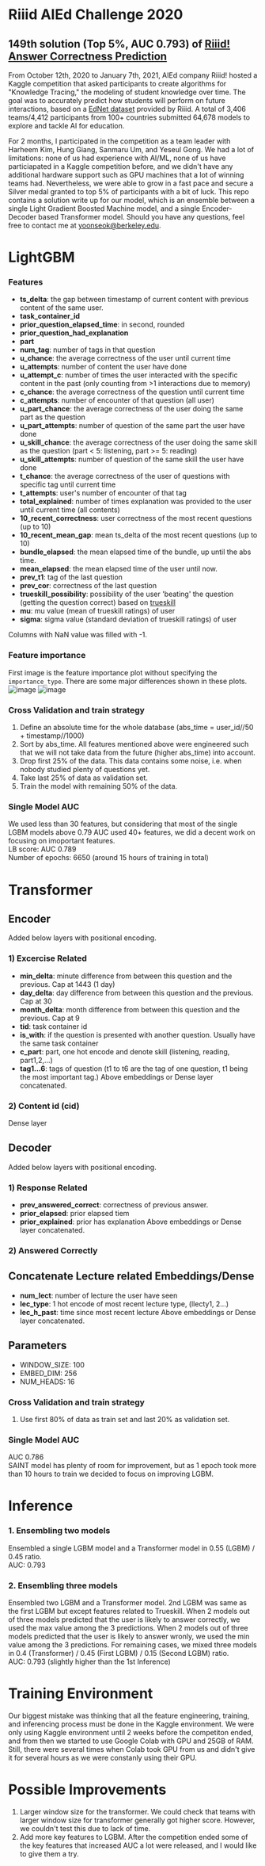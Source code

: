 # Riiid AIEd Challenge 2020
## 149th solution (Top 5%, AUC 0.793) of [Riiid! Answer Correctness Prediction](https://www.kaggle.com/c/riiid-test-answer-prediction)

From October 12th, 2020 to January 7th, 2021, AIEd company Riiid! hosted a Kaggle competition that asked participants to create algorithms for "Knowledge Tracing," the modeling of student knowledge over time. The goal was to accurately predict how students will perform on future interactions, based on a [EdNet dataset](https://github.com/riiid/ednet) provided by Riiid.  A total of 3,406 teams/4,412 participants from 100+ countries submitted 64,678 models to explore and tackle AI for education. 

For 2 months, I participated in the competition as a team leader with Harheem Kim, Hung Giang, Sanmaru Um, and Yeseul Gong. We had a lot of limitations: none of us had experience with AI/ML, none of us have particiapated in a Kaggle competition before, and we didn't have any additional hardware support such as GPU machines that a lot of winning teams had. Nevertheless, we were able to grow in a fast pace and secure a Silver medal granted to top 5% of participants with a bit of luck. This repo contains a solution write up for our model, which is an ensemble between a single Light Gradient Boosted Machine model, and a single Encoder-Decoder based Transformer model. Should you have any questions, feel free to contact me at yoonseok@berkeley.edu.

# LightGBM
### Features
* **ts_delta**: the gap between timestamp of current content with previous content of the same user.
* **task_container_id**
* **prior_question_elapsed_time**: in second, rounded
* **prior_question_had_explanation**
* **part**
* **num_tag**: number of tags in that question
* **u_chance**: the average correctness of the user until current time
* **u_attempts**: number of content the user have done
* **u_attempt_c**: number of times the user interacted with the specific content in the past (only counting from >1 interactions due to memory)
* **c_chance**: the average correctness of the question until current time
* **c_attempts**:  number of encounter of that question (all user)
* **u_part_chance**: the average correctness of the user doing the same part as the question
* **u_part_attempts**: number of question of the same part the user have done
* **u_skill_chance**: the average correctness of the user doing the same skill as the question (part < 5: listening, part >= 5: reading)
* **u_skill_attempts**: number of question of the same skill the user have done
* **t_chance**: the average correctness of the user of questions with specific tag until current time
* **t_attempts**: user's number of encounter of that tag
* **total_explained**: number of times explanation was provided to the user until current time (all contents)
* **10_recent_correctness**: user correctness of the most recent questions (up to 10)
* **10_recent_mean_gap**: mean ts_delta of the most recent questions (up to 10)
* **bundle_elapsed**: the mean elapsed time of the bundle, up until the abs time.
* **mean_elapsed**: the mean elapsed time of the user until now. 
* **prev_t1**: tag of the last question
* **prev_cor**: correctness of the last question
* **trueskill_possibility**: possibility of the user 'beating' the question (getting the question correct) based on [trueskill](https://trueskill.org/)
* **mu**: mu value (mean of trueskill ratings) of user
* **sigma**: sigma value (standard deviation of trueskill ratings) of user 

Columns with NaN value was filled with -1. 

### Feature importance
First image is the feature importance plot without specifying the ```importance_type```. There are some major differences shown in these plots.  
![image](https://user-images.githubusercontent.com/57027695/104830230-286b0700-58c0-11eb-9244-f254664cc009.png)
![image](https://user-images.githubusercontent.com/57027695/104830236-4173b800-58c0-11eb-9e75-1f8b54d065cc.png)

### Cross Validation and train strategy
1. Define an absolute time for the whole database (abs_time = user_id//50 + timestamp//1000)
2. Sort by abs_time. All features mentioned above were engineered such that we will not take data from the future (higher abs_time) into account.
3. Drop first 25% of the data. This data contains some noise, i.e. when nobody studied plenty of questions yet.
4. Take last 25% of data as validation set. 
5. Train the model with remaining 50% of the data. 

### Single Model AUC
We used less than 30 features, but considering that most of the single LGBM models above 0.79 AUC used 40+ features, we did a decent work on focusing on imoportant features.  
LB score: AUC 0.789  
Number of epochs: 6650 (around 15 hours of training in total)

# Transformer
## Encoder
Added below layers with positional encoding. 

### 1) Excercise Related
* **min_delta**: minute difference from between this question and the previous. Cap at 1443 (1 day)
* **day_delta**: day difference from between this question and the previous. Cap at 30
* **month_delta**: month difference from between this question and the previous. Cap at 9
* **tid**: task container id
* **is_with**: if the question is presented with another question. Usually have the same task container
* **c_part**: part, one hot encode and denote skill (listening, reading, part1,2,...)
* **tag1...6**: tags of question (t1 to t6 are the tag of one question, t1 being the most important tag.)
Above embeddings or Dense layer concatenated.

### 2) Content id (cid)
Dense layer

## Decoder
Added below layers with positional encoding.

### 1) Response Related
* **prev_answered_correct**: correctness of previous answer.
* **prior_elapsed**: prior elapsed tiem
* **prior_explained**: prior has explanation
Above embeddings or Dense layer concatenated.

### 2) Answered Correctly

## Concatenate Lecture related Embeddings/Dense
* **num_lect**: number of lecture the user have seen
* **lec_type**: 1 hot encode of most recent lecture type, (llecty1, 2...)
* **lec_h_past**: time since most recent lecture
Above embeddings or Dense layer concatenated.

## Parameters
* WINDOW_SIZE: 100
* EMBED_DIM: 256
* NUM_HEADS: 16

### Cross Validation and train strategy
1. Use first 80% of data as train set and last 20% as validation set. 

### Single Model AUC
AUC 0.786  
SAINT model has plenty of room for improvement, but as 1 epoch took more than 10 hours to train we decided to focus on improving LGBM.

# Inference
### 1. Ensembling two models
Ensembled a single LGBM model and a Transformer model in 0.55 (LGBM) / 0.45 ratio.  
AUC: 0.793

### 2. Ensembling three models
Ensembled two LGBM and a Transformer model. 2nd LGBM was same as the first LGBM but except features related to Trueskill.
When 2 models out of three models predicted that the user is likely to answer correctly, we used the max value among the 3 predictions.
When 2 models out of three models predicted that the user is likely to answer wronly, we used the min value among the 3 predictions.
For remaining cases, we mixed three models in 0.4 (Transformer) / 0.45 (First LGBM) / 0.15 (Second LGBM) ratio.  
AUC: 0.793 (slightly higher than the 1st Inference)

# Training Environment
Our biggest mistake was thinking that all the feature engineering, training, and inferencing process must be done in the Kaggle environment. We were only using Kaggle environment until 2 weeks before the competiton ended, and from then we started to use Google Colab with GPU and 25GB of RAM. Still, there were several times when Colab took GPU from us and didn't give it for several hours as we were constanly using their GPU.

# Possible Improvements
1. Larger window size for the transformer.
We could check that teams with larger window size for transformer generally got higher score. However, we couldn't test this due to lack of time.
2. Add more key features to LGBM. 
After the competition ended some of the key features that increased AUC a lot were released, and I would like to give them a try. 

